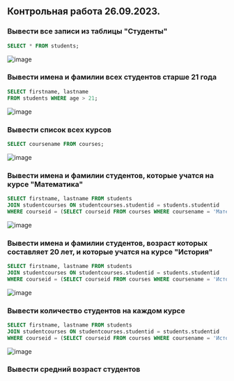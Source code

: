 ## Контрольная работа 26.09.2023.
### Вывести все записи из таблицы "Студенты"
```sql
SELECT * FROM students;
```
![image](https://github.com/DzhigaDzhiga/No-Private-Life/assets/144116592/937b1cd7-cb2d-4bba-9366-f06800f044d0)

### Вывести имена и фамилии всех студентов старше 21 года
```sql
SELECT firstname, lastname 
FROM students WHERE age > 21;
```
![image](https://github.com/DzhigaDzhiga/No-Private-Life/assets/144116592/3c6879c0-91b3-46fc-92a7-ce6b0e781326)

###  Вывести список всех курсов
```sql
SELECT coursename FROM courses;
```
![image](https://github.com/DzhigaDzhiga/No-Private-Life/assets/144116592/56ef62b2-7988-40a1-b735-0b22f1c05f23)


### Вывести имена и фамилии студентов, которые учатся на курсе "Математика"
```sql
SELECT firstname, lastname FROM students
JOIN studentcourses ON studentcourses.studentid = students.studentid
WHERE courseid = (SELECT courseid FROM courses WHERE coursename = 'Математика');
```
![image](https://github.com/DzhigaDzhiga/No-Private-Life/assets/144116592/0a7a2bb2-0ed4-42e3-b17b-e30a3d08fcd5)

###  Вывести имена и фамилии студентов, возраст которых составляет 20 лет, и которые учатся на курсе "История"
```sql
SELECT firstname, lastname FROM students
JOIN studentcourses ON studentcourses.studentid = students.studentid
WHERE courseid = (SELECT courseid FROM courses WHERE coursename = 'История') AND age = 20;
```
![image](https://github.com/DzhigaDzhiga/No-Private-Life/assets/144116592/178335af-f917-480a-9e2e-b131ad49f6df)

###   Вывести количество студентов на каждом курсе
```sql
SELECT firstname, lastname FROM students
JOIN studentcourses ON studentcourses.studentid = students.studentid
WHERE courseid = (SELECT courseid FROM courses WHERE coursename = 'История') AND age = 20;
```
![image](https://github.com/DzhigaDzhiga/No-Private-Life/assets/144116592/5a55b3e5-17b9-4431-944b-de126093d573)

### Вывести средний возраст студентов
```sql

```

